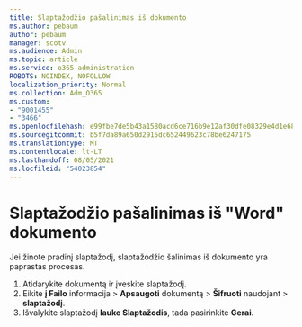 ```yaml
---
title: Slaptažodžio pašalinimas iš dokumento
ms.author: pebaum
author: pebaum
manager: scotv
ms.audience: Admin
ms.topic: article
ms.service: o365-administration
ROBOTS: NOINDEX, NOFOLLOW
localization_priority: Normal
ms.collection: Adm_O365
ms.custom:
- "9001455"
- "3466"
ms.openlocfilehash: e99fbe7de5b43a1580acd6ce716b9e12af30dfe08329e4d1e68f843b11d577e2
ms.sourcegitcommit: b5f7da89a650d2915dc652449623c78be6247175
ms.translationtype: MT
ms.contentlocale: lt-LT
ms.lasthandoff: 08/05/2021
ms.locfileid: "54023854"
---
```

# <a name="remove-a-password-from-a-word-document"></a>Slaptažodžio pašalinimas iš "Word" dokumento

Jei žinote pradinį slaptažodį, slaptažodžio šalinimas iš dokumento yra paprastas procesas.

1. Atidarykite dokumentą ir įveskite slaptažodį.
2. Eikite **į Failo** informacija  >  **Apsaugoti** dokumentą  >  **Šifruoti** naudojant  >  **slaptažodį**.
3. Išvalykite slaptažodį **lauke Slaptažodis**, tada pasirinkite **Gerai**.